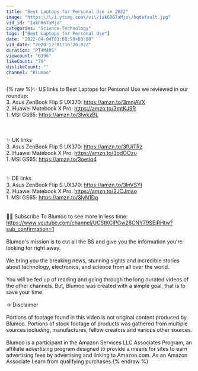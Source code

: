 ```yaml
---
title: "Best Laptops for Personal Use in 2022"
image: "https:\/\/i.ytimg.com\/vi\/1ak6R67aMjo\/hqdefault.jpg"
vid_id: "1ak6R67aMjo"
categories: "Science-Technology"
tags: ["Best Laptops for Personal Use"]
date: "2022-04-04T03:08:59+03:00"
vid_date: "2020-12-01T16:20:02Z"
duration: "PT4M40S"
viewcount: "6396"
likeCount: "76"
dislikeCount: ""
channel: "Blumoo"
---
```

{% raw %}✨ US links to Best Laptops for Personal Use we reviewed in our roundup: <br />3. Asus ZenBook Flip S UX370: <a rel="nofollow" target="blank" href="https://amzn.to/3mnjAVX">https://amzn.to/3mnjAVX</a><br />2. Huawei Matebook X Pro: <a rel="nofollow" target="blank" href="https://amzn.to/3mtKJ9R">https://amzn.to/3mtKJ9R</a><br />1. MSI GS65: <a rel="nofollow" target="blank" href="https://amzn.to/3lwkzBL">https://amzn.to/3lwkzBL</a><br /><br /><br /><br />✨ UK links <br />3. Asus ZenBook Flip S UX370: <a rel="nofollow" target="blank" href="https://amzn.to/3fUiTRz">https://amzn.to/3fUiTRz</a><br />2. Huawei Matebook X Pro: <a rel="nofollow" target="blank" href="https://amzn.to/3odOOzu">https://amzn.to/3odOOzu</a><br />1. MSI GS65: <a rel="nofollow" target="blank" href="https://amzn.to/3oetlq4">https://amzn.to/3oetlq4</a><br /><br /><br />✨ DE links <br />3. Asus ZenBook Flip S UX370: <a rel="nofollow" target="blank" href="https://amzn.to/3lnVSYt">https://amzn.to/3lnVSYt</a><br />2. Huawei Matebook X Pro: <a rel="nofollow" target="blank" href="https://amzn.to/2JCJmao">https://amzn.to/2JCJmao</a><br />1. MSI GS65: <a rel="nofollow" target="blank" href="https://amzn.to/3lyN1Dq">https://amzn.to/3lyN1Dq</a><br /><br /><br />🌅🌅 Subscribe To Blumoo to see more in less time: <a rel="nofollow" target="blank" href="https://www.youtube.com/channel/UCStKCiPGw28CNY79SEjRHtw?sub_confirmation=1">https://www.youtube.com/channel/UCStKCiPGw28CNY79SEjRHtw?sub_confirmation=1</a><br /><br />Blumoo's mission is to cut all the BS and give you the information you're looking for right away.<br /><br />We bring you the breaking news, stunning sights and incredible stories about technology, electronics, and science from all over the world.<br /><br />You will be fed up of reading and going through the long durated videos of the other channels. But, Blumoo was created with a simple goal, that is to save your time. <br /><br />→ Disclaimer<br /><br />Portions of footage found in this video is not original content produced by Blumoo. Portions of stock footage of products was gathered from multiple sources including, manufactures, fellow creators and various other sources.<br /><br />Blumoo is a participant in the Amazon Services LLC Associates Program, an affiliate advertising program designed to provide a means for sites to earn advertising fees by advertising and linking to Amazon.com. As an Amazon Associate I earn from qualifying purchases.{% endraw %}
